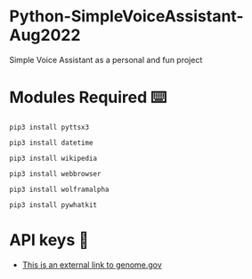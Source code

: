 # Python-SimpleVoiceAssistant-Aug2022
Simple Voice Assistant as a personal and fun project

# Modules Required ⌨️
```
pip3 install pyttsx3
```
```
pip3 install datetime
```
```
pip3 install wikipedia
```
```
pip3 install webbrowser
```
```
pip3 install wolframalpha
```
```
pip3 install pywhatkit
```

# API keys 🔑
- [This is an external link to genome.gov](https://www.genome.gov/)
